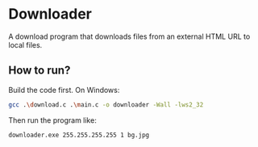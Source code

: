 # Downloader

A download program that downloads files from an external HTML URL to local files.



## How to run?

Build the code first. On Windows:

```bash
gcc .\download.c .\main.c -o downloader -Wall -lws2_32
```

Then run the program like:

```Bash
downloader.exe 255.255.255.255 1 bg.jpg
```

